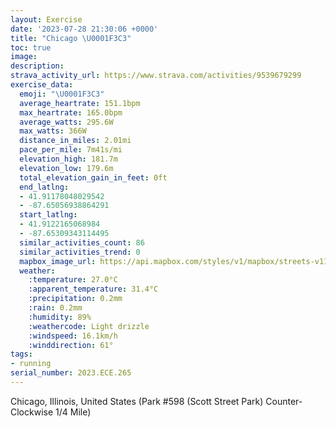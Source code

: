 ```yaml
---
layout: Exercise
date: '2023-07-28 21:30:06 +0000'
title: "Chicago \U0001F3C3"
toc: true
image:
description:
strava_activity_url: https://www.strava.com/activities/9539679299
exercise_data:
  emoji: "\U0001F3C3"
  average_heartrate: 151.1bpm
  max_heartrate: 165.0bpm
  average_watts: 295.6W
  max_watts: 366W
  distance_in_miles: 2.01mi
  pace_per_mile: 7m41s/mi
  elevation_high: 181.7m
  elevation_low: 179.6m
  total_elevation_gain_in_feet: 0ft
  end_latlng:
  - 41.91178048029542
  - -87.65056938864291
  start_latlng:
  - 41.9122165068984
  - -87.65309343114495
  similar_activities_count: 86
  similar_activities_trend: 0
  mapbox_image_url: https://api.mapbox.com/styles/v1/mapbox/streets-v11/static/path-5+787af2-1.0(e%7Bx~Fpl~uOEcB%3Fe%40KWAMHSn%40%7D%40%5CY%5Ca%40HU%40GKi%40Tw%40DoA%40GJG%3FyBXGFM%40u%40CGIG%3FGFwDAiJ%40YFa%40MyA%40a%40Di%40HId%40%5BPCTALENDFNC%5CDv%40ChA%40v%40Db%40FVRVVHrAAXILMJUD%5DEkDK_%40MQQIU%3FaAD%5DNKLI%5EIzAD%60BDNRXLFZB%60%40Cb%40APCPKLSD%5BCkDE%5BEMUUMEk%40AWBKA_%40JMNIXG%60%40%3FbDBRLNRPLB%7CAELCNMNOF%5BGmCCi%40CQGMOQME%5BAiADQHOPGNGxADtBBNHLPLVFrACPETOHSDYEoDEUISKIKGYC_B%3FWCKI_CFa%40LGHCFCX%40d%40LzB%3FbAF~%40G~B%40b%40Cz%40D%7CDA%5CB%7CAAxBEb%40Md%40),pin-s-s+e5b22e(-87.65145,41.91171),pin-s-f+89ae00(-87.64901999999996,41.91112999999995)/auto/800x800?access_token=pk.eyJ1Ijoiam9zaGJlY2ttYW4iLCJhIjoiY205eWR2aDd1MWZ6djJrbXc4a3M0bWZleiJ9.XiG9OWkNcZk2QzjJbxLB4A
  weather:
    :temperature: 27.0°C
    :apparent_temperature: 31.4°C
    :precipitation: 0.2mm
    :rain: 0.2mm
    :humidity: 89%
    :weathercode: Light drizzle
    :windspeed: 16.1km/h
    :winddirection: 61°
tags:
- running
serial_number: 2023.ECE.265
---
```

Chicago, Illinois, United States (Park #598 (Scott Street Park) Counter-Clockwise 1/4 Mile)
